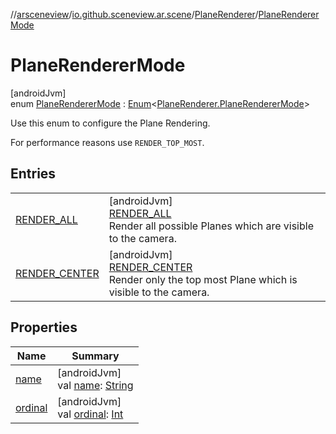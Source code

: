 //[arsceneview](../../../../index.md)/[io.github.sceneview.ar.scene](../../index.md)/[PlaneRenderer](../index.md)/[PlaneRendererMode](index.md)

# PlaneRendererMode

[androidJvm]\
enum [PlaneRendererMode](index.md) : [Enum](https://kotlinlang.org/api/latest/jvm/stdlib/kotlin/-enum/index.html)&lt;[PlaneRenderer.PlaneRendererMode](index.md)&gt; 

Use this enum to configure the Plane Rendering.

For performance reasons use `RENDER_TOP_MOST`.

## Entries

| | |
|---|---|
| [RENDER_ALL](-r-e-n-d-e-r_-a-l-l/index.md) | [androidJvm]<br>[RENDER_ALL](-r-e-n-d-e-r_-a-l-l/index.md)<br>Render all possible Planes which are visible to the camera. |
| [RENDER_CENTER](-r-e-n-d-e-r_-c-e-n-t-e-r/index.md) | [androidJvm]<br>[RENDER_CENTER](-r-e-n-d-e-r_-c-e-n-t-e-r/index.md)<br>Render only the top most Plane which is visible to the camera. |

## Properties

| Name | Summary |
|---|---|
| [name](-r-e-n-d-e-r_-c-e-n-t-e-r/index.md#-372974862%2FProperties%2F-58641720) | [androidJvm]<br>val [name](-r-e-n-d-e-r_-c-e-n-t-e-r/index.md#-372974862%2FProperties%2F-58641720): [String](https://kotlinlang.org/api/latest/jvm/stdlib/kotlin/-string/index.html) |
| [ordinal](-r-e-n-d-e-r_-c-e-n-t-e-r/index.md#-739389684%2FProperties%2F-58641720) | [androidJvm]<br>val [ordinal](-r-e-n-d-e-r_-c-e-n-t-e-r/index.md#-739389684%2FProperties%2F-58641720): [Int](https://kotlinlang.org/api/latest/jvm/stdlib/kotlin/-int/index.html) |
